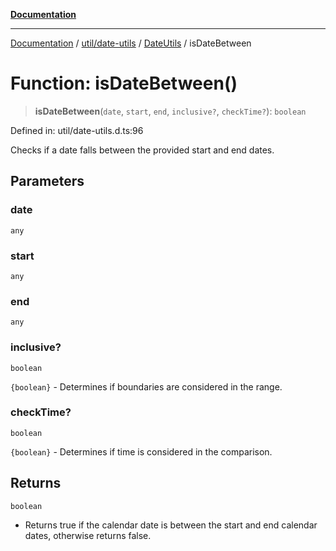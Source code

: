 [**Documentation**](../../../../../index.md)

***

[Documentation](../../../../../index.md) / [util/date-utils](../../../index.md) / [DateUtils](../index.md) / isDateBetween

# Function: isDateBetween()

> **isDateBetween**(`date`, `start`, `end`, `inclusive?`, `checkTime?`): `boolean`

Defined in: util/date-utils.d.ts:96

Checks if a date falls between the provided start
and end dates.

## Parameters

### date

`any`

### start

`any`

### end

`any`

### inclusive?

`boolean`

`{boolean}` - Determines if boundaries are considered in the range.

### checkTime?

`boolean`

`{boolean}` - Determines if time is considered in the comparison.

## Returns

`boolean`

- Returns true if the calendar date is between the start and end calendar dates, otherwise returns false.
